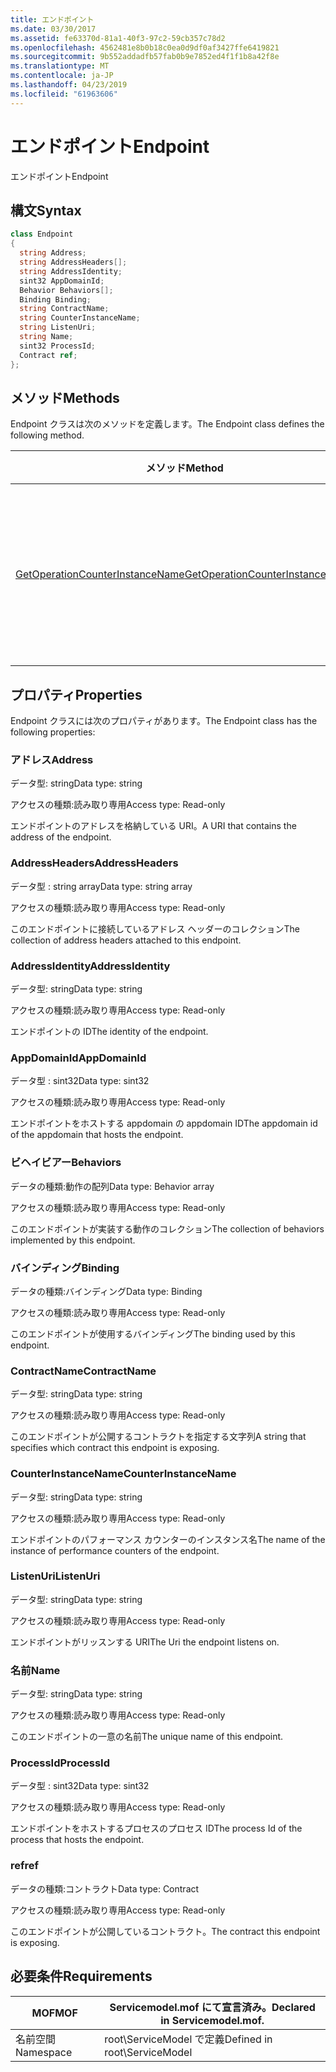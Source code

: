 ```yaml
---
title: エンドポイント
ms.date: 03/30/2017
ms.assetid: fe63370d-81a1-40f3-97c2-59cb357c78d2
ms.openlocfilehash: 4562481e8b0b18c0ea0d9df0af3427ffe6419821
ms.sourcegitcommit: 9b552addadfb57fab0b9e7852ed4f1f1b8a42f8e
ms.translationtype: MT
ms.contentlocale: ja-JP
ms.lasthandoff: 04/23/2019
ms.locfileid: "61963606"
---
```

# <a name="endpoint"></a><span data-ttu-id="839ac-102">エンドポイント</span><span class="sxs-lookup"><span data-stu-id="839ac-102">Endpoint</span></span>
<span data-ttu-id="839ac-103">エンドポイント</span><span class="sxs-lookup"><span data-stu-id="839ac-103">Endpoint</span></span>  
  
## <a name="syntax"></a><span data-ttu-id="839ac-104">構文</span><span class="sxs-lookup"><span data-stu-id="839ac-104">Syntax</span></span>  
  
```csharp
class Endpoint  
{  
  string Address;  
  string AddressHeaders[];  
  string AddressIdentity;  
  sint32 AppDomainId;  
  Behavior Behaviors[];  
  Binding Binding;  
  string ContractName;  
  string CounterInstanceName;  
  string ListenUri;  
  string Name;  
  sint32 ProcessId;  
  Contract ref;  
};  
```  
  
## <a name="methods"></a><span data-ttu-id="839ac-105">メソッド</span><span class="sxs-lookup"><span data-stu-id="839ac-105">Methods</span></span>  
 <span data-ttu-id="839ac-106">Endpoint クラスは次のメソッドを定義します。</span><span class="sxs-lookup"><span data-stu-id="839ac-106">The Endpoint class defines the following method.</span></span>  
  
|<span data-ttu-id="839ac-107">メソッド</span><span class="sxs-lookup"><span data-stu-id="839ac-107">Method</span></span>|<span data-ttu-id="839ac-108">説明</span><span class="sxs-lookup"><span data-stu-id="839ac-108">Description</span></span>|  
|------------|-----------------|  
|[<span data-ttu-id="839ac-109">GetOperationCounterInstanceName</span><span class="sxs-lookup"><span data-stu-id="839ac-109">GetOperationCounterInstanceName</span></span>](../../../../../docs/framework/wcf/diagnostics/wmi/getoperationcounterinstancename.md)|<span data-ttu-id="839ac-110">操作パフォーマンス カウンターのインスタンスの名前を取得します。</span><span class="sxs-lookup"><span data-stu-id="839ac-110">Retrieves the operation performance counter instance name</span></span>|  
  
## <a name="properties"></a><span data-ttu-id="839ac-111">プロパティ</span><span class="sxs-lookup"><span data-stu-id="839ac-111">Properties</span></span>  
 <span data-ttu-id="839ac-112">Endpoint クラスには次のプロパティがあります。</span><span class="sxs-lookup"><span data-stu-id="839ac-112">The Endpoint class has the following properties:</span></span>  
  
### <a name="address"></a><span data-ttu-id="839ac-113">アドレス</span><span class="sxs-lookup"><span data-stu-id="839ac-113">Address</span></span>  
 <span data-ttu-id="839ac-114">データ型: string</span><span class="sxs-lookup"><span data-stu-id="839ac-114">Data type: string</span></span>  
  
 <span data-ttu-id="839ac-115">アクセスの種類:読み取り専用</span><span class="sxs-lookup"><span data-stu-id="839ac-115">Access type: Read-only</span></span>  
  
 <span data-ttu-id="839ac-116">エンドポイントのアドレスを格納している URI。</span><span class="sxs-lookup"><span data-stu-id="839ac-116">A URI that contains the address of the endpoint.</span></span>  
  
### <a name="addressheaders"></a><span data-ttu-id="839ac-117">AddressHeaders</span><span class="sxs-lookup"><span data-stu-id="839ac-117">AddressHeaders</span></span>  
 <span data-ttu-id="839ac-118">データ型 : string array</span><span class="sxs-lookup"><span data-stu-id="839ac-118">Data type: string array</span></span>  
  
 <span data-ttu-id="839ac-119">アクセスの種類:読み取り専用</span><span class="sxs-lookup"><span data-stu-id="839ac-119">Access type: Read-only</span></span>  
  
 <span data-ttu-id="839ac-120">このエンドポイントに接続しているアドレス ヘッダーのコレクション</span><span class="sxs-lookup"><span data-stu-id="839ac-120">The collection of address headers attached to this endpoint.</span></span>  
  
### <a name="addressidentity"></a><span data-ttu-id="839ac-121">AddressIdentity</span><span class="sxs-lookup"><span data-stu-id="839ac-121">AddressIdentity</span></span>  
 <span data-ttu-id="839ac-122">データ型: string</span><span class="sxs-lookup"><span data-stu-id="839ac-122">Data type: string</span></span>  
  
 <span data-ttu-id="839ac-123">アクセスの種類:読み取り専用</span><span class="sxs-lookup"><span data-stu-id="839ac-123">Access type: Read-only</span></span>  
  
 <span data-ttu-id="839ac-124">エンドポイントの ID</span><span class="sxs-lookup"><span data-stu-id="839ac-124">The identity of the endpoint.</span></span>  
  
### <a name="appdomainid"></a><span data-ttu-id="839ac-125">AppDomainId</span><span class="sxs-lookup"><span data-stu-id="839ac-125">AppDomainId</span></span>  
 <span data-ttu-id="839ac-126">データ型 : sint32</span><span class="sxs-lookup"><span data-stu-id="839ac-126">Data type: sint32</span></span>  
  
 <span data-ttu-id="839ac-127">アクセスの種類:読み取り専用</span><span class="sxs-lookup"><span data-stu-id="839ac-127">Access type: Read-only</span></span>  
  
 <span data-ttu-id="839ac-128">エンドポイントをホストする appdomain の appdomain ID</span><span class="sxs-lookup"><span data-stu-id="839ac-128">The appdomain id of the appdomain that hosts the endpoint.</span></span>  
  
### <a name="behaviors"></a><span data-ttu-id="839ac-129">ビヘイビアー</span><span class="sxs-lookup"><span data-stu-id="839ac-129">Behaviors</span></span>  
 <span data-ttu-id="839ac-130">データの種類:動作の配列</span><span class="sxs-lookup"><span data-stu-id="839ac-130">Data type: Behavior array</span></span>  
  
 <span data-ttu-id="839ac-131">アクセスの種類:読み取り専用</span><span class="sxs-lookup"><span data-stu-id="839ac-131">Access type: Read-only</span></span>  
  
 <span data-ttu-id="839ac-132">このエンドポイントが実装する動作のコレクション</span><span class="sxs-lookup"><span data-stu-id="839ac-132">The collection of behaviors implemented by this endpoint.</span></span>  
  
### <a name="binding"></a><span data-ttu-id="839ac-133">バインディング</span><span class="sxs-lookup"><span data-stu-id="839ac-133">Binding</span></span>  
 <span data-ttu-id="839ac-134">データの種類:バインディング</span><span class="sxs-lookup"><span data-stu-id="839ac-134">Data type: Binding</span></span>  
  
 <span data-ttu-id="839ac-135">アクセスの種類:読み取り専用</span><span class="sxs-lookup"><span data-stu-id="839ac-135">Access type: Read-only</span></span>  
  
 <span data-ttu-id="839ac-136">このエンドポイントが使用するバインディング</span><span class="sxs-lookup"><span data-stu-id="839ac-136">The binding used by this endpoint.</span></span>  
  
### <a name="contractname"></a><span data-ttu-id="839ac-137">ContractName</span><span class="sxs-lookup"><span data-stu-id="839ac-137">ContractName</span></span>  
 <span data-ttu-id="839ac-138">データ型: string</span><span class="sxs-lookup"><span data-stu-id="839ac-138">Data type: string</span></span>  
  
 <span data-ttu-id="839ac-139">アクセスの種類:読み取り専用</span><span class="sxs-lookup"><span data-stu-id="839ac-139">Access type: Read-only</span></span>  
  
 <span data-ttu-id="839ac-140">このエンドポイントが公開するコントラクトを指定する文字列</span><span class="sxs-lookup"><span data-stu-id="839ac-140">A string that specifies which contract this endpoint is exposing.</span></span>  
  
### <a name="counterinstancename"></a><span data-ttu-id="839ac-141">CounterInstanceName</span><span class="sxs-lookup"><span data-stu-id="839ac-141">CounterInstanceName</span></span>  
 <span data-ttu-id="839ac-142">データ型: string</span><span class="sxs-lookup"><span data-stu-id="839ac-142">Data type: string</span></span>  
  
 <span data-ttu-id="839ac-143">アクセスの種類:読み取り専用</span><span class="sxs-lookup"><span data-stu-id="839ac-143">Access type: Read-only</span></span>  
  
 <span data-ttu-id="839ac-144">エンドポイントのパフォーマンス カウンターのインスタンス名</span><span class="sxs-lookup"><span data-stu-id="839ac-144">The name of the instance of performance counters of the endpoint.</span></span>  
  
### <a name="listenuri"></a><span data-ttu-id="839ac-145">ListenUri</span><span class="sxs-lookup"><span data-stu-id="839ac-145">ListenUri</span></span>  
 <span data-ttu-id="839ac-146">データ型: string</span><span class="sxs-lookup"><span data-stu-id="839ac-146">Data type: string</span></span>  
  
 <span data-ttu-id="839ac-147">アクセスの種類:読み取り専用</span><span class="sxs-lookup"><span data-stu-id="839ac-147">Access type: Read-only</span></span>  
  
 <span data-ttu-id="839ac-148">エンドポイントがリッスンする URI</span><span class="sxs-lookup"><span data-stu-id="839ac-148">The Uri the endpoint listens on.</span></span>  
  
### <a name="name"></a><span data-ttu-id="839ac-149">名前</span><span class="sxs-lookup"><span data-stu-id="839ac-149">Name</span></span>  
 <span data-ttu-id="839ac-150">データ型: string</span><span class="sxs-lookup"><span data-stu-id="839ac-150">Data type: string</span></span>  
  
 <span data-ttu-id="839ac-151">アクセスの種類:読み取り専用</span><span class="sxs-lookup"><span data-stu-id="839ac-151">Access type: Read-only</span></span>  
  
 <span data-ttu-id="839ac-152">このエンドポイントの一意の名前</span><span class="sxs-lookup"><span data-stu-id="839ac-152">The unique name of this endpoint.</span></span>  
  
### <a name="processid"></a><span data-ttu-id="839ac-153">ProcessId</span><span class="sxs-lookup"><span data-stu-id="839ac-153">ProcessId</span></span>  
 <span data-ttu-id="839ac-154">データ型 : sint32</span><span class="sxs-lookup"><span data-stu-id="839ac-154">Data type: sint32</span></span>  
  
 <span data-ttu-id="839ac-155">アクセスの種類:読み取り専用</span><span class="sxs-lookup"><span data-stu-id="839ac-155">Access type: Read-only</span></span>  
  
 <span data-ttu-id="839ac-156">エンドポイントをホストするプロセスのプロセス ID</span><span class="sxs-lookup"><span data-stu-id="839ac-156">The process Id of the process that hosts the endpoint.</span></span>  
  
### <a name="ref"></a><span data-ttu-id="839ac-157">ref</span><span class="sxs-lookup"><span data-stu-id="839ac-157">ref</span></span>  
 <span data-ttu-id="839ac-158">データの種類:コントラクト</span><span class="sxs-lookup"><span data-stu-id="839ac-158">Data type: Contract</span></span>  
  
 <span data-ttu-id="839ac-159">アクセスの種類:読み取り専用</span><span class="sxs-lookup"><span data-stu-id="839ac-159">Access type: Read-only</span></span>  
  
 <span data-ttu-id="839ac-160">このエンドポイントが公開しているコントラクト。</span><span class="sxs-lookup"><span data-stu-id="839ac-160">The contract this endpoint is exposing.</span></span>  
  
## <a name="requirements"></a><span data-ttu-id="839ac-161">必要条件</span><span class="sxs-lookup"><span data-stu-id="839ac-161">Requirements</span></span>  
  
|<span data-ttu-id="839ac-162">MOF</span><span class="sxs-lookup"><span data-stu-id="839ac-162">MOF</span></span>|<span data-ttu-id="839ac-163">Servicemodel.mof にて宣言済み。</span><span class="sxs-lookup"><span data-stu-id="839ac-163">Declared in Servicemodel.mof.</span></span>|  
|---------|-----------------------------------|  
|<span data-ttu-id="839ac-164">名前空間</span><span class="sxs-lookup"><span data-stu-id="839ac-164">Namespace</span></span>|<span data-ttu-id="839ac-165">root\ServiceModel で定義</span><span class="sxs-lookup"><span data-stu-id="839ac-165">Defined in root\ServiceModel</span></span>|
